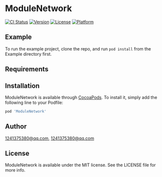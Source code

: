 # ModuleNetwork

[![CI Status](https://img.shields.io/travis/1241375380@qq.com/ModuleNetwork.svg?style=flat)](https://travis-ci.org/1241375380@qq.com/ModuleNetwork)
[![Version](https://img.shields.io/cocoapods/v/ModuleNetwork.svg?style=flat)](https://cocoapods.org/pods/ModuleNetwork)
[![License](https://img.shields.io/cocoapods/l/ModuleNetwork.svg?style=flat)](https://cocoapods.org/pods/ModuleNetwork)
[![Platform](https://img.shields.io/cocoapods/p/ModuleNetwork.svg?style=flat)](https://cocoapods.org/pods/ModuleNetwork)

## Example

To run the example project, clone the repo, and run `pod install` from the Example directory first.

## Requirements

## Installation

ModuleNetwork is available through [CocoaPods](https://cocoapods.org). To install
it, simply add the following line to your Podfile:

```ruby
pod 'ModuleNetwork'
```

## Author

1241375380@qq.com, 1241375380@qq.com

## License

ModuleNetwork is available under the MIT license. See the LICENSE file for more info.

